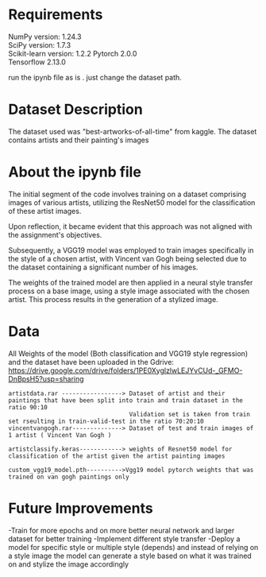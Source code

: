 # Requirements

NumPy version: 1.24.3  
SciPy version: 1.7.3  
Scikit-learn version: 1.2.2
Pytorch 2.0.0  
Tensorflow 2.13.0  

run the ipynb file as is . just change the dataset path.

# Dataset Description

The dataset used was "best-artworks-of-all-time" from kaggle.
The dataset contains artists and their painting's images

# About the ipynb file

The initial segment of the code involves training on a dataset comprising images of various artists, utilizing the ResNet50 model for the classification of these artist images.

Upon reflection, it became evident that this approach was not aligned with the assignment's objectives.

Subsequently, a VGG19 model was employed to train images specifically in the style of a chosen artist, with Vincent van Gogh being selected due to the dataset containing a significant number of his images.

The weights of the trained model are then applied in a neural style transfer process on a base image, using a style image associated with the chosen artist. This process results in the generation of a stylized image.

# Data

All Weights of the model (Both classification and VGG19 style regression) and the dataset have been uploaded in the Gdrive:
https://drive.google.com/drive/folders/1PE0XyglzlwLEJYvCUd-_GFMO-DnBpsH5?usp=sharing
```
artistdata.rar -----------------> Dataset of artist and their paintings that have been split into train and train dataset in the ratio 90:10
                                  Validation set is taken from train set rseulting in train-valid-test in the ratio 70:20:10
vincentvangogh.rar--------------> Dataset of test and train images of 1 artist ( Vincent Van Gogh )

artistclassify.keras------------> weights of Resnet50 model for classification of the artist given the artist painting images

custom_vgg19_model.pth---------->Vgg19 model pytorch weights that was trained on van gogh paintings only
```


# Future Improvements
-Train for more epochs and on more better neural network and larger dataset for better training
-Implement different style transfer 
-Deploy a model for specific style or multiple style (depends) and instead of relying on a style image 
  the model can generate a style based on what it was trained on and stylize the image accordingly
